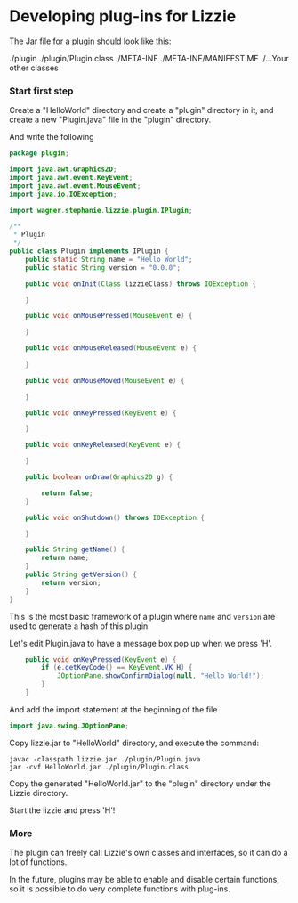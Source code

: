 # Developing plug-ins for Lizzie


The Jar file for a plugin should look like this:

./plugin
./plugin/Plugin.class
./META-INF
./META-INF/MANIFEST.MF
./...Your other classes

### Start first step

Create a "HelloWorld" directory and create a "plugin" directory in it, and create a new "Plugin.java" file in the "plugin" directory.

And write the following

```java
package plugin;

import java.awt.Graphics2D;
import java.awt.event.KeyEvent;
import java.awt.event.MouseEvent;
import java.io.IOException;

import wagner.stephanie.lizzie.plugin.IPlugin;

/**
 * Plugin
 */
public class Plugin implements IPlugin {
    public static String name = "Hello World";
    public static String version = "0.0.0";

    public void onInit(Class lizzieClass) throws IOException {

    }

    public void onMousePressed(MouseEvent e) {

    }

    public void onMouseReleased(MouseEvent e) {
        
    }

    public void onMouseMoved(MouseEvent e) {

    }

    public void onKeyPressed(KeyEvent e) {

    }

    public void onKeyReleased(KeyEvent e) {

    }

    public boolean onDraw(Graphics2D g) {

        return false;
    }

    public void onShutdown() throws IOException {

    }

    public String getName() {
        return name;
    }
    public String getVersion() {
        return version;
    }
}
```

This is the most basic framework of a plugin where ``` name ``` and ``` version ``` are used to generate a hash of this plugin.

Let's edit Plugin.java to have a message box pop up when we press 'H'.

```java
    public void onKeyPressed(KeyEvent e) {
        if (e.getKeyCode() == KeyEvent.VK_H) {
            JOptionPane.showConfirmDialog(null, "Hello World!");
        }
    }
```

And add the import statement at the beginning of the file

```java
import java.swing.JOptionPane;
```

Copy lizzie.jar to "HelloWorld" directory, and execute the command:

```
javac -classpath lizzie.jar ./plugin/Plugin.java
jar -cvf HelloWorld.jar ./plugin/Plugin.class
```

Copy the generated "HelloWorld.jar" to the "plugin" directory under the Lizzie directory.

Start the lizzie and press 'H'!

### More

The plugin can freely call Lizzie's own classes and interfaces, so it can do a lot of functions.

In the future, plugins may be able to enable and disable certain functions, so it is possible to do very complete functions with plug-ins.
